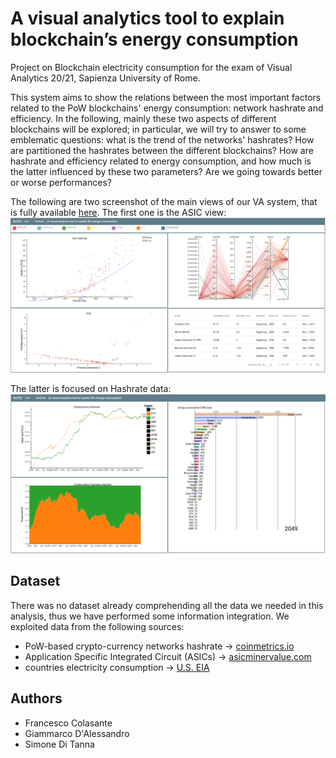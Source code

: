 # A visual analytics tool to explain blockchain’s energy consumption
Project on Blockchain electricity consumption for the exam of Visual Analytics 20/21, Sapienza University of Rome.


This system aims to show the relations between the most important factors related to the PoW blockchains' energy consumption: network hashrate and efficiency. In the following, mainly these two aspects of different blockchains will be explored; in particular, we will try to answer to some emblematic questions: what is the trend of the networks' hashrates? How are partitioned the hashrates between the different blockchains? How are hashrate and efficiency related to energy consumption, and how much is the latter influenced by these two parameters? Are we going towards better or worse performances? 


The following are two screenshot of the main views of our VA system, that is fully available [here](https://blockchain-viz.web.app/asic). The first one is the ASIC view:
![view_asic](img/view_asic.png)

The latter is focused on Hashrate data:
![view_hashrate](img/view_hr.png)


## Dataset
There was no dataset already comprehending all the data we needed in this analysis, thus we have performed some information integration. We exploited data from the following sources:

- PoW-based crypto-currency networks hashrate -> [coinmetrics.io](https://coinmetrics.io/)
- Application Specific Integrated Circuit (ASICs) -> [asicminervalue.com](https://www.asicminervalue.com/)
- countries electricity consumption -> [U.S. EIA](https://www.eia.gov/about/)


## Authors
- Francesco Colasante
- Giammarco D'Alessandro
- Simone Di Tanna